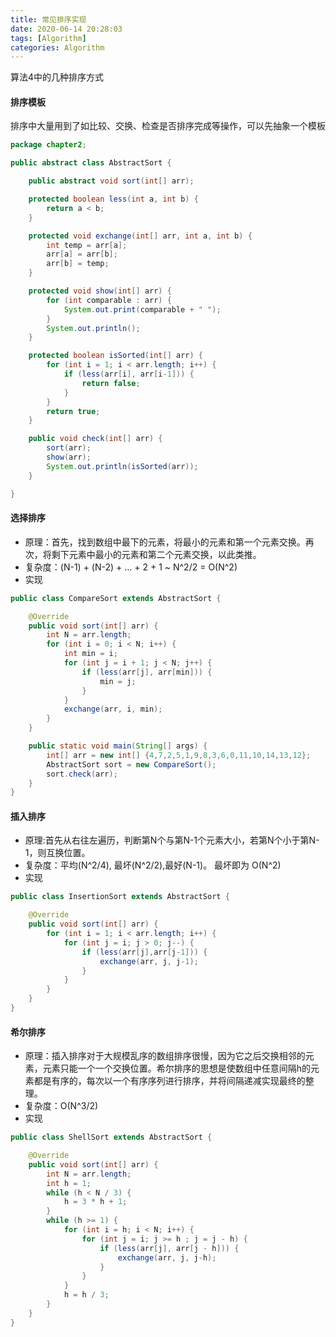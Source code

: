 ```yaml
---
title: 常见排序实现
date: 2020-06-14 20:28:03
tags: [Algorithm]
categories: Algorithm
---
```

算法4中的几种排序方式

<!-- more -->

#### 排序模板

排序中大量用到了如比较、交换、检查是否排序完成等操作，可以先抽象一个模板

```java
package chapter2;

public abstract class AbstractSort {

    public abstract void sort(int[] arr);

    protected boolean less(int a, int b) {
        return a < b;
    }

    protected void exchange(int[] arr, int a, int b) {
        int temp = arr[a];
        arr[a] = arr[b];
        arr[b] = temp;
    }

    protected void show(int[] arr) {
        for (int comparable : arr) {
            System.out.print(comparable + " ");
        }
        System.out.println();
    }

    protected boolean isSorted(int[] arr) {
        for (int i = 1; i < arr.length; i++) {
            if (less(arr[i], arr[i-1])) {
                return false;
            }
        }
        return true;
    }

    public void check(int[] arr) {
        sort(arr);
        show(arr);
        System.out.println(isSorted(arr));
    }

}

```



#### 选择排序

- 原理：首先，找到数组中最下的元素，将最小的元素和第一个元素交换。再次，将剩下元素中最小的元素和第二个元素交换，以此类推。
- 复杂度：(N-1) + (N-2) + ... + 2 + 1 ~ N^2/2 = O(N^2)
- 实现

```JAVA
public class CompareSort extends AbstractSort {

    @Override
    public void sort(int[] arr) {
        int N = arr.length;
        for (int i = 0; i < N; i++) {
            int min = i;
            for (int j = i + 1; j < N; j++) {
                if (less(arr[j], arr[min])) {
                    min = j;
                }
            }
            exchange(arr, i, min);
        }
    }

    public static void main(String[] args) {
        int[] arr = new int[] {4,7,2,5,1,9,8,3,6,0,11,10,14,13,12};
        AbstractSort sort = new CompareSort();
        sort.check(arr);
    }
}
```

#### 插入排序

- 原理:首先从右往左遍历，判断第N个与第N-1个元素大小，若第N个小于第N-1，则互换位置。
- 复杂度：平均(N^2/4), 最坏(N^2/2),最好(N-1)。 最坏即为 O(N^2)
- 实现

```java
public class InsertionSort extends AbstractSort {

    @Override
    public void sort(int[] arr) {
        for (int i = 1; i < arr.length; i++) {
            for (int j = i; j > 0; j--) {
                if (less(arr[j],arr[j-1])) {
                    exchange(arr, j, j-1);
                }
            }
        }
    }
}
```



#### 希尔排序

- 原理：插入排序对于大规模乱序的数组排序很慢，因为它之后交换相邻的元素，元素只能一个一个交换位置。希尔排序的思想是使数组中任意间隔h的元素都是有序的，每次以一个有序序列进行排序，并将间隔递减实现最终的整理。
- 复杂度：O(N^3/2)
- 实现

```java
public class ShellSort extends AbstractSort {

    @Override
    public void sort(int[] arr) {
        int N = arr.length;
        int h = 1;
        while (h < N / 3) {
            h = 3 * h + 1;
        }
        while (h >= 1) {
            for (int i = h; i < N; i++) {
                for (int j = i; j >= h ; j = j - h) {
                    if (less(arr[j], arr[j - h])) {
                        exchange(arr, j, j-h);
                    }
                }
            }
            h = h / 3;
        }
    }
}
```

